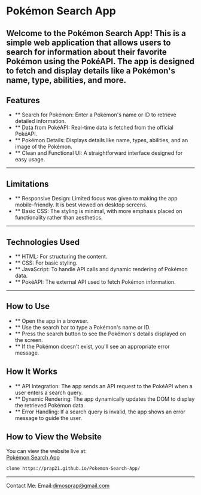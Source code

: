 # Pokémon Search App

Welcome to the Pokémon Search App! This is a simple web application that allows users to search for information about their favorite Pokémon using the PokéAPI. The app is designed to fetch and display details like a Pokémon's name, type, abilities, and more.
---

## Features
- ** Search for Pokémon: Enter a Pokémon's name or ID to retrieve detailed information.
- ** Data from PokéAPI: Real-time data is fetched from the official PokéAPI.
- ** Pokémon Details: Displays details like name, types, abilities, and an image of the Pokémon.
- ** Clean and Functional UI: A straightforward interface designed for easy usage.

---

## Limitations
- ** Responsive Design: Limited focus was given to making the app mobile-friendly. It is best viewed on desktop screens.
- ** Basic CSS: The styling is minimal, with more emphasis placed on functionality rather than aesthetics.

---

## Technologies Used
- ** HTML: For structuring the content.
- ** CSS: For basic styling.
- ** JavaScript: To handle API calls and dynamic rendering of Pokémon data.
- ** PokéAPI: The external API used to fetch Pokémon information.

---

## How to Use
- ** Open the app in a browser.
- ** Use the search bar to type a Pokémon's name or ID.
- ** Press the search button to see the Pokémon's details displayed on the screen.
- ** If the Pokémon doesn't exist, you'll see an appropriate error message.


## How It Works
- ** API Integration: The app sends an API request to the PokéAPI when a user enters a search query.
- ** Dynamic Rendering: The app dynamically updates the DOM to display the retrieved Pokémon data.
- ** Error Handling: If a search query is invalid, the app shows an error message to guide the user.

## How to View the Website
You can view the website live at:  
[Pokémon Search App](https://prap21.github.io/Pokemon-Search-App/)

```bash
clone https://prap21.github.io/Pokemon-Search-App/
```
---
Contact Me:
Email:dimosprap@gmail.com
